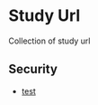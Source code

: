 # Study Url
Collection of study url


## Security
+ [googlelink]: https://google.com "Go google"
<a href="google.com">test </a>
